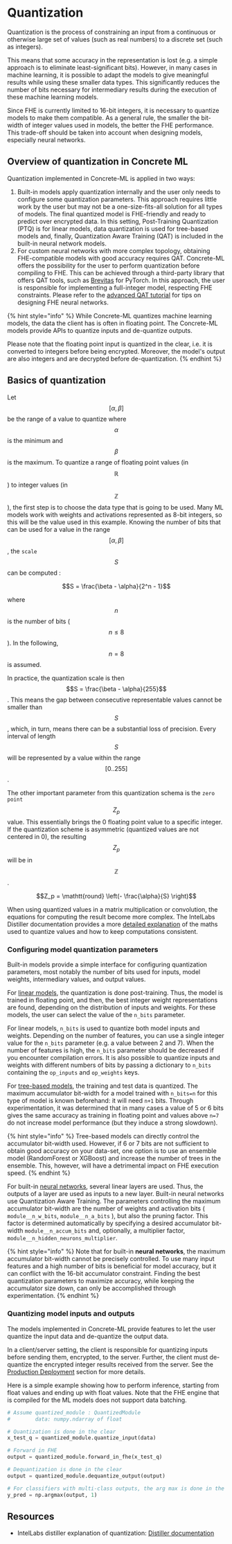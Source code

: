 # Quantization

Quantization is the process of constraining an input from a continuous or otherwise large set of values (such as real numbers) to a discrete set (such as integers).

This means that some accuracy in the representation is lost (e.g. a simple approach is to eliminate least-significant bits). However, in many cases in machine learning, it is possible to adapt the models to give meaningful results while using these smaller data types. This significantly reduces the number of bits necessary for intermediary results during the execution of these machine learning models.

Since FHE is currently limited to 16-bit integers, it is necessary to quantize models to make them compatible. As a general rule, the smaller the bit-width of integer values used in models, the better the FHE performance. This trade-off should be taken into account when designing models, especially neural networks.

## Overview of quantization in Concrete ML

Quantization implemented in Concrete-ML is applied in two ways:

1. Built-in models apply quantization internally and the user only needs to configure some quantization parameters. This approach requires little work by the user but may not be a one-size-fits-all solution for all types of models. The final quantized model is FHE-friendly and ready to predict over encrypted data. In this setting, Post-Training Quantization (PTQ) is for linear models, data quantization is used for tree-based models and, finally, Quantization Aware Training (QAT) is included in the built-in neural network models.
1. For custom neural networks with more complex topology, obtaining FHE-compatible models with good accuracy requires QAT. Concrete-ML offers the possibility for the user to perform quantization before compiling to FHE. This can be achieved through a third-party library that offers QAT tools, such as [Brevitas](https://github.com/Xilinx/brevitas) for PyTorch. In this approach, the user is responsible for implementing a full-integer model, respecting FHE constraints. Please refer to the [advanced QAT tutorial](../deep-learning/fhe_friendly_models.md) for tips on designing FHE neural networks.

{% hint style="info" %}
While Concrete-ML quantizes machine learning models, the data the client has is often in floating point. The Concrete-ML models provide APIs to quantize inputs and de-quantize outputs.

Please note that the floating point input is quantized in the clear, i.e. it is converted to integers before being encrypted. Moreover, the model's output are also integers and are decrypted before de-quantization.
{% endhint %}

## Basics of quantization

Let $$[\alpha, \beta ]$$ be the range of a value to quantize where $$\alpha$$ is the minimum and $$\beta$$ is the maximum. To quantize a range of floating point values (in $$\mathbb{R}$$) to integer values (in $$\mathbb{Z}$$), the first step is to choose the data type that is going to be used. Many ML models work with weights and activations represented as 8-bit integers, so this will be the value used in this example. Knowing the number of bits that can be used for a value in the range $$[\alpha, \beta ]$$, the `scale` $$S$$ can be computed :

$$S = \frac{\beta - \alpha}{2^n - 1}$$

where $$n$$ is the number of bits ($$n \leq 8$$). In the following, $$n = 8$$ is assumed.

In practice, the quantization scale is then $$S = \frac{\beta - \alpha}{255}$$. This means the gap between consecutive representable values cannot be smaller than $$S$$, which, in turn, means there can be a substantial loss of precision. Every interval of length $$S$$ will be represented by a value within the range $$[0..255]$$.

The other important parameter from this quantization schema is the `zero point` $$Z_p$$ value. This essentially brings the 0 floating point value to a specific integer. If the quantization scheme is asymmetric (quantized values are not centered in 0), the resulting $$Z_p$$ will be in $$\mathbb{Z}$$.

$$Z_p = \mathtt{round} \left(- \frac{\alpha}{S} \right)$$

When using quantized values in a matrix multiplication or convolution, the equations for computing the result become more complex. The IntelLabs Distiller documentation provides a more [detailed explanation](https://intellabs.github.io/distiller/algo_quantization.html) of the maths used to quantize values and how to keep computations consistent.

### Configuring model quantization parameters

Built-in models provide a simple interface for configuring quantization parameters, most notably the number of bits used for inputs, model weights, intermediary values, and output values.

For [linear models](../built-in-models/linear.md), the quantization is done post-training. Thus, the model is trained in floating point, and then, the best integer weight representations are found, depending on the distribution of inputs and weights. For these models, the user can select the value of the `n_bits` parameter.

For linear models, `n_bits` is used to quantize both model inputs and weights. Depending on the number of features, you can use a single integer value for the `n_bits` parameter (e.g. a value between 2 and 7). When the number of features is high, the `n_bits` parameter should be decreased if you encounter compilation errors. It is also possible to quantize inputs and weights with different numbers of bits by passing a dictionary to `n_bits` containing the `op_inputs` and `op_weights` keys.

For [tree-based models](../built-in-models/tree.md), the training and test data is quantized. The maximum accumulator bit-width for a model trained with `n_bits=n` for this type of model is known beforehand: it will need `n+1` bits. Through experimentation, it was determined that in many cases a value of 5 or 6 bits gives the same accuracy as training in floating point and values above `n=7` do not increase model performance (but they induce a strong slowdown).

{% hint style="info" %}
Tree-based models can directly control the accumulator bit-width used. However, if 6 or 7 bits are not sufficient to obtain good accuracy on your data-set, one option is to use an ensemble model (RandomForest or XGBoost) and increase the number of trees in the ensemble. This, however, will have a detrimental impact on FHE execution speed.
{% endhint %}

For built-in [neural networks](../built-in-models/neural-networks.md), several linear layers are used. Thus, the outputs of a layer are used as inputs to a new layer. Built-in neural networks use Quantization Aware Training. The parameters controlling the maximum accumulator bit-width are the number of weights and activation bits ( `module__n_w_bits`, `module__n_a_bits` ), but also the pruning factor. This factor is determined automatically by specifying a desired accumulator bit-width `module__n_accum_bits` and, optionally, a multiplier factor, `module__n_hidden_neurons_multiplier`.

{% hint style="info" %}
Note that for built-in **neural networks**, the maximum accumulator bit-width cannot be precisely controlled. To use many input features and a high number of bits is beneficial for model accuracy, but it can conflict with the 16-bit accumulator constraint. Finding the best quantization parameters to maximize accuracy, while keeping the accumulator size down, can only be accomplished through experimentation.
{% endhint %}

### Quantizing model inputs and outputs

The models implemented in Concrete-ML provide features to let the user quantize the input data and de-quantize the output data.

In a client/server setting, the client is responsible for quantizing inputs before sending them, encrypted, to the server. Further, the client must de-quantize the encrypted integer results received from the server. See the [Production Deployment](client_server.md) section for more details.

Here is a simple example showing how to perform inference, starting from float values and ending up with float values. Note that the FHE engine that is compiled for the ML models does not support data batching.

<!--pytest-codeblocks:skip-->

```python
# Assume quantized_module : QuantizedModule
#        data: numpy.ndarray of float

# Quantization is done in the clear
x_test_q = quantized_module.quantize_input(data)

# Forward in FHE
output = quantized_module.forward_in_fhe(x_test_q)

# Dequantization is done in the clear
output = quantized_module.dequantize_output(output)

# For classifiers with multi-class outputs, the arg max is done in the clear
y_pred = np.argmax(output, 1)
```

## Resources

- IntelLabs distiller explanation of quantization: [Distiller documentation](https://intellabs.github.io/distiller/algo_quantization.html)
